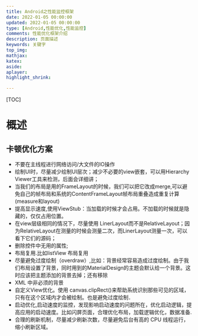 ```yaml
---
title: Android之性能监控框架
date: 2022-01-05 00:00:00
updated: 2022-01-05 00:00:00
type: [Android,性能优化,性能监控]
comments: 性能优化框架介绍
description: 页面描述
keywords: 关键字
top_img:
mathjax:
katex:
aside:
aplayer:
highlight_shrink:

---
```


[TOC]

# 概述



## 卡顿优化方案

- 不要在主线程进行网络访问/大文件的IO操作
- 绘制UI时，尽量减少绘制UI层次；减少不必要的view嵌套，可以用Hierarchy Viewer工具来检测，后面会详细讲；
- 当我们的布局是用的FrameLayout的时候，我们可以把它改成merge,可以避免自己的帧布局和系统的ContentFrameLayout帧布局重叠造成重复计算(measure和layout)
- 提高显示速度,使用ViewStub：当加载的时候才会占用。不加载的时候就是隐藏的，仅仅占用位置。
- 在view层级相同的情况下，尽量使用 LinerLayout而不是RelativeLayout；因为RelativeLayout在测量的时候会测量二次，而LinerLayout测量一次，可以看下它们的源码；
- 删除控件中无用的属性;
- 布局复用.比如listView 布局复用
- 尽量避免过度绘制（overdraw）,比如：背景经常容易造成过度绘制。由于我们布局设置了背景，同时用到的MaterialDesign的主题会默认给一个背景。这时应该把主题添加的背景去掉；还有移除
- XML 中非必须的背景
- 自定义View优化。使用 canvas.clipRect()来帮助系统识别那些可见的区域，只有在这个区域内才会被绘制。也是避免过度绘制．
- 启动优化,启动速度的监控，发现影响启动速度的问题所在，优化启动逻辑，提高应用的启动速度。比如闪屏页面，合理优化布局，加载逻辑优化，数据准备.
- 合理的刷新机制，尽量减少刷新次数，尽量避免后台有高的 CPU 线程运行，缩小刷新区域。